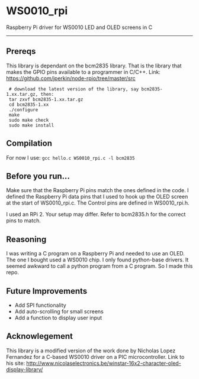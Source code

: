# WS0010_rpi
Raspberry Pi driver for WS0010 LED and OLED screens in C

________________________________________________________________
## Prereqs
This library is dependant on the bcm2835 library. That is the library that makes the GPIO pins available to a programmer in C/C++. 
Link: https://github.com/jperkin/node-rpio/tree/master/src
 ```
  # download the latest version of the library, say bcm2835-1.xx.tar.gz, then:
  tar zxvf bcm2835-1.xx.tar.gz
  cd bcm2835-1.xx
  ./configure
  make
  sudo make check
  sudo make install
  ```

## Compilation
For now I use: `gcc hello.c WS0010_rpi.c -l bcm2835`

## Before you run...
Make sure that the Raspberry Pi pins match the ones defined in the code. I defined the Raspberry Pi data pins that I used to hook up the OLED screen at the start of WS0010_rpi.c. The Control pins are defined in WS0010_rpi.h. 

I used an RPi 2. Your setup may differ. Refer to bcm2835.h for the correct pins to match. 

## Reasoning
I was writing a C program on a Raspberry Pi and needed to use an OLED. The one I bought used a WS0010 chip. I only found python-base drivers. It seemed awkward to call a python program from a C program. So I made this repo. 

## Future Improvements
- Add SPI functionality
- Add auto-scrolling for small screens
- Add a function to display user input

## Acknowlegement 
This library is a modified version of the work done by Nicholas Lopez Fernandez for a C-based WS0010 driver on a PIC microcontroller.
Link to his site: http://www.nicolaselectronics.be/winstar-16x2-character-oled-display-library/
